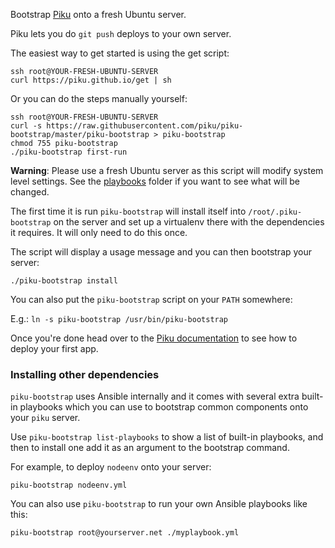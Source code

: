 Bootstrap [Piku](https://github.com/piku/piku) onto a fresh Ubuntu server.

Piku lets you do `git push` deploys to your own server.

The easiest way to get started is using the get script:

```
ssh root@YOUR-FRESH-UBUNTU-SERVER
curl https://piku.github.io/get | sh
```

Or you can do the steps manually yourself:

```
ssh root@YOUR-FRESH-UBUNTU-SERVER
curl -s https://raw.githubusercontent.com/piku/piku-bootstrap/master/piku-bootstrap > piku-bootstrap
chmod 755 piku-bootstrap
./piku-bootstrap first-run
```

**Warning**: Please use a fresh Ubuntu server as this script will modify system level settings.
See the [playbooks](./playbooks) folder if you want to see what will be changed.

The first time it is run `piku-bootstrap` will install itself into `/root/.piku-bootstrap` on the server and set up a virtualenv there with the dependencies it requires. It will only need to do this once.

The script will display a usage message and you can then bootstrap your server:

```shell
./piku-bootstrap install
```

You can also put the `piku-bootstrap` script on your `PATH` somewhere:

E.g.: `ln -s piku-bootstrap /usr/bin/piku-bootstrap`

Once you're done head over to the [Piku documentation](https://github.com/piku/piku/#using-piku) to see how to deploy your first app.

### Installing other dependencies

`piku-bootstrap` uses Ansible internally and it comes with several extra built-in playbooks which you can use to bootstrap common components onto your `piku` server.

Use `piku-bootstrap list-playbooks` to show a list of built-in playbooks, and then to install one add it as an argument to the bootstrap command.

For example, to deploy `nodeenv` onto your server:

```shell
piku-bootstrap nodeenv.yml
```

You can also use `piku-bootstrap` to run your own Ansible playbooks like this:

```shell
piku-bootstrap root@yourserver.net ./myplaybook.yml
```
